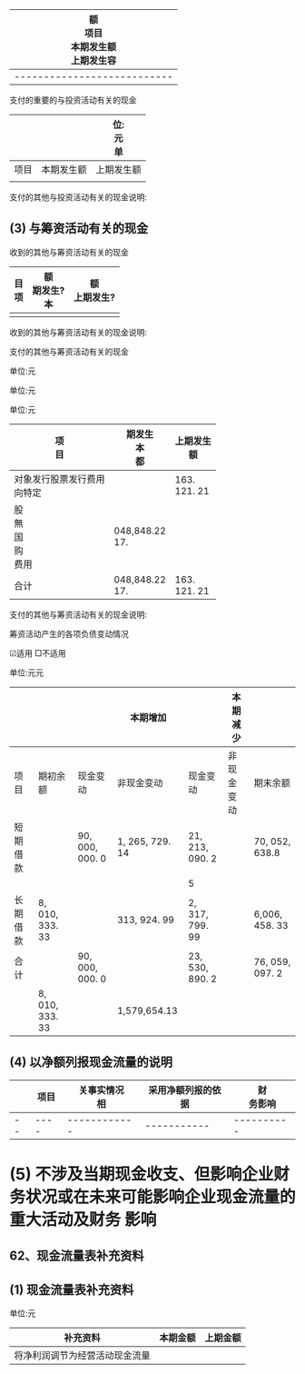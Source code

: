 | 额<br>项目<br>本期发生额<br>上期发生容 |
|---------------------------|
|---------------------------|

支付的重要的与投资活动有关的现金

|    |       | 位:<br>元<br>单 |
|----|-------|--------------|
| 项目 | 本期发生额 | 上期发生额        |
|    |       |              |

支付的其他与投资活动有关的现金说明:

## (3) 与筹资活动有关的现金

收到的其他与筹资活动有关的现金

| 目<br>项 | 额<br>期发生?<br>本 | 额<br>上期发生? |
|--------|----------------|------------|
|        |                |            |

收到的其他与筹资活动有关的现金说明:

支付的其他与筹资活动有关的现金

单位:元

单位:元

单位:元

| 项<br>目                 | 期发生<br>本<br>都     | 上期发生<br>额       |
|------------------------|-------------------|-----------------|
| 对象发行股票发行费用<br>向特定      |                   | 163.<br>121. 21 |
| 股<br>無<br>国<br>购<br>费用 | 048,848.22<br>17. |                 |
| 合计                     | 048,848.22<br>17. | 163.<br>121. 21 |

支付的其他与筹资活动有关的现金说明:

筹资活动产生的各项负债变动情况

☑适用 □不适用

单位:元元

|      |                 |                 | 本期增加            |                 | 本期减少  |                 |
|------|-----------------|-----------------|-----------------|-----------------|-------|-----------------|
| 项目   | 期初余额            | 现金变动            | 非现金变动           | 现金变动            | 非现金变动 | 期末余额            |
| 短期借款 |                 | 90, 000, 000. 0 | 1, 265, 729. 14 | 21, 213, 090. 2 |       | 70, 052, 638.8  |
|      |                 |                 |                 | 5               |       |                 |
| 长期借款 | 8, 010, 333. 33 |                 | 313, 924. 99    | 2, 317, 799. 99 |       | 6,006, 458. 33  |
| 合计   |                 | 90, 000, 000. 0 |                 | 23, 530, 890. 2 |       | 76, 059, 097. 2 |
|      | 8, 010, 333. 33 |                 | 1,579,654.13    |                 |       |                 |

## (4) 以净额列报现金流量的说明

|  | 项目 | 关事实情况<br>相 | 采用净额列报的依据 | 财<br>务影响 |
|--|----|------------|-----------|----------|
|--|----|------------|-----------|----------|

# (5) 不涉及当期现金收支、但影响企业财务状况或在未来可能影响企业现金流量的重大活动及财务 影响

## 62、现金流量表补充资料

## (1) 现金流量表补充资料

单位:元

| 补充资料            | 本期金额 | 上期金额 |
|-----------------|------|------|
| 将净利润调节为经营活动现金流量 |      |      |